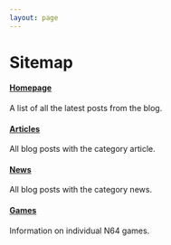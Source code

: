 ```yaml
---
layout: page
---
```


# Sitemap

#### [Homepage](/)
A list of all the latest posts from the blog.

#### [Articles](/articles)
All blog posts with the category article.

#### [News](/news)
All blog posts with the category news.

#### [Games](/games)
Information on individual N64 games.
